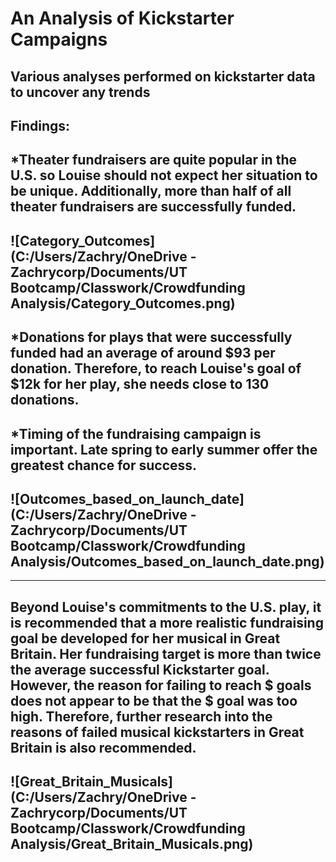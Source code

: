 # An Analysis of Kickstarter Campaigns
Various analyses performed on kickstarter data to uncover any trends
---
Findings:
---
*Theater fundraisers are quite popular in the U.S. so Louise should not expect her situation to be unique. Additionally, more than half of all theater fundraisers are successfully funded.
---
![Category_Outcomes](C:/Users/Zachry/OneDrive - Zachrycorp/Documents/UT Bootcamp/Classwork/Crowdfunding Analysis/Category_Outcomes.png)
---
*Donations for plays that were successfully funded had an average of around $93 per donation. Therefore, to reach Louise's goal of $12k for her play, she needs close to 130 donations.
---
*Timing of the fundraising campaign is important. Late spring to early summer offer the greatest chance for success.
---
![Outcomes_based_on_launch_date](C:/Users/Zachry/OneDrive - Zachrycorp/Documents/UT Bootcamp/Classwork/Crowdfunding Analysis/Outcomes_based_on_launch_date.png)
---
---

Beyond Louise's commitments to the U.S. play, it is recommended that a more realistic fundraising goal be developed for her musical in Great Britain. Her fundraising target is more than twice the average successful Kickstarter goal. However, the reason for failing to reach $ goals does not appear to be that the $ goal was too high. Therefore, further research into the reasons of failed musical kickstarters in Great Britain is also recommended.
---
![Great_Britain_Musicals](C:/Users/Zachry/OneDrive - Zachrycorp/Documents/UT Bootcamp/Classwork/Crowdfunding Analysis/Great_Britain_Musicals.png)
---

